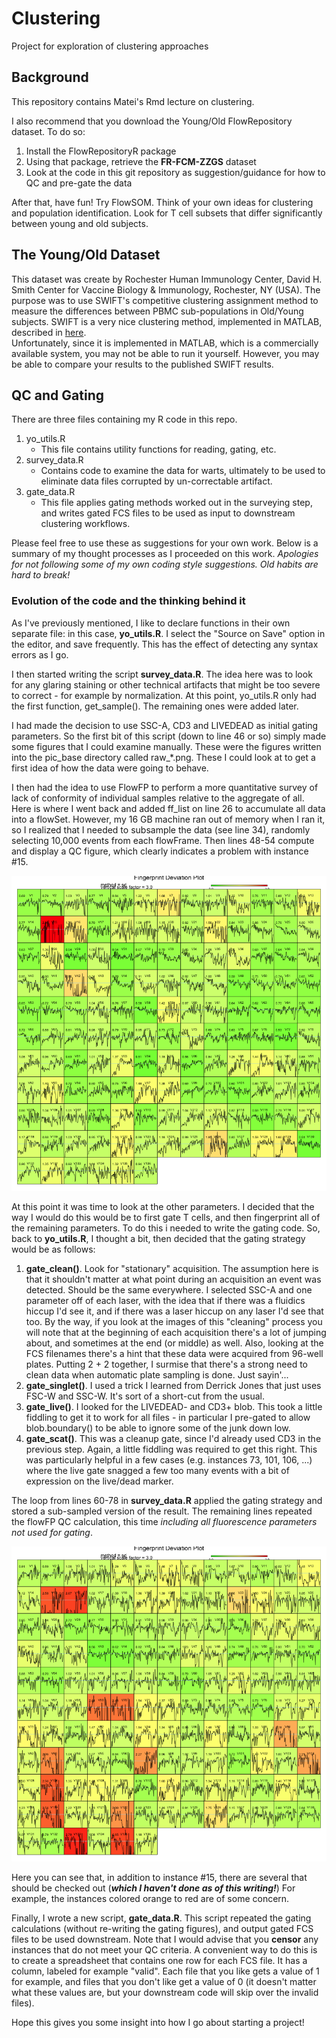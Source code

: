 # Clustering
Project for exploration of clustering approaches

## Background
This repository contains Matei's Rmd lecture on clustering.  

I also recommend that you download the Young/Old FlowRepository dataset.  To do so:

1.  Install the FlowRepositoryR package
1.  Using that package, retrieve the __FR-FCM-ZZGS__ dataset
1.  Look at the code in this git repository as suggestion/guidance for how to
QC and pre-gate the data

After that, have fun!  Try FlowSOM.  Think of your own ideas for clustering
and population identification.  Look for T cell subsets that differ significantly
between young and old subjects.

## The Young/Old Dataset
This dataset was create by Rochester Human Immunology Center, David H. Smith Center 
for Vaccine Biology & Immunology, Rochester, NY (USA).  The purpose was to use SWIFT's 
competitive clustering assignment method to measure the differences between PBMC 
sub-populations in Old/Young subjects.  SWIFT is a very nice clustering method, 
implemented in MATLAB, described in [here](http://www2.ece.rochester.edu/projects/siplab/Software/SWIFT.html).  
Unfortunately, since it is implemented in MATLAB, which is a commercially available 
system, you may not be able to run it yourself.  However, you may be able to compare
your results to the published SWIFT results.

## QC and Gating
There are three files containing my R code in this repo.

1. yo_utils.R
    * This file contains utility functions for reading, gating, etc.
1. survey_data.R
    * Contains code to examine the data for warts, ultimately to be used to eliminate
    data files corrupted by un-correctable artifact.
1. gate_data.R
    * This file applies gating methods worked out in the surveying step, and writes
    gated FCS files to be used as input to downstream clustering workflows.

Please feel free to use these as suggestions for your own work.  Below is a summary of
my thought processes as I proceeded on this work. _Apologies for not following some of my
own coding style suggestions.  Old habits are hard to break!_

### Evolution of the code and the thinking behind it
As I've previously mentioned, I like to declare functions in their own separate file:
in this case, __yo_utils.R__.  I select the "Source on Save" option in the editor,
and save frequently.  This has the effect of detecting any syntax errors as I go.

I then started writing the script __survey_data.R__.  The idea here was to look for any glaring
staining or other technical artifacts that might be too severe to correct - for example
by normalization.  At this point, yo_utils.R only had the first function, get_sample().
The remaining ones were added later.

I had made the decision to use SSC-A, CD3 and LIVEDEAD as
initial gating parameters.  So the first bit of this script (down to line 46 or so) simply made some figures
that I could examine manually.  These were the figures written into the pic_base
directory called raw_*.png.  These I could look at to get a first idea of how the
data were going to behave.

I then had the idea to use FlowFP to perform a more
quantitative survey of lack of conformity of individual samples relative to the
aggregate of all.  Here is where I went back and added ff_list on line 26 to accumulate
all data into a flowSet.  However, my 16 GB machine ran out of memory when I ran it,
so I realized that I needed to subsample the data (see line 34), randomly selecting
10,000 events from each flowFrame.  Then lines 48-54 compute and display a QC figure,
which clearly indicates a problem with instance #15.

![alt text](qc_raw.png)

At this point it was time to look at the other parameters.  I decided that the way
I would do this would be to first gate T cells, and then fingerprint all of the remaining
parameters.  To do this i needed to write the gating code.  So, back to __yo_utils.R__,
I thought a bit, then decided that the gating strategy would be as follows:

1. __gate_clean()__.  Look for "stationary" acquisition.  The assumption here is that
it shouldn't matter at what point during an acquisition an event was detected.  Should
be the same everywhere.  I selected SSC-A and one parameter off of each laser, with
the idea that if there was a fluidics hiccup I'd see it, and if there was a laser
hiccup on any laser I'd see that too.  By the way, if you look at the images of this "cleaning"
process you will note that at the beginning of each acquisition there's a lot of jumping
about, and sometimes at the end (or middle) as well.  Also, looking at the FCS filenames there's
a hint that these data were acquired from 96-well plates.  Putting 2 + 2 together, I surmise that
there's a strong need to clean data when automatic plate sampling is done.  Just sayin'...
1. __gate_singlet()__.  I used a trick I learned from Derrick Jones that just uses FSC-W
and SSC-W.  It's sort of a short-cut from the usual.
1. __gate_live()__.  I looked for the LIVEDEAD- and CD3+ blob.  This took a little fiddling
to get it to work for all files - in particular I pre-gated to allow blob.boundary()
to be able to ignore some of the junk down low.
1. __gate_scat()__.  This was a cleanup gate, since I'd already used CD3 in the previous
step.  Again, a little fiddling was required to get this right.
This was particularly helpful in a few cases (e.g. instances 73, 101, 106, ...)
where the live gate snagged a few too many events with a bit of expression on the
live/dead marker.

The loop from lines 60-78 in __survey_data.R__ applied the gating strategy and stored a sub-sampled
version of the result.  The remaining lines repeated the flowFP QC calculation,
this time _including all fluorescence parameters not used for gating_.

![alt text](qc_gated.png)

Here you can see that, in addition to instance #15, there are several that should 
be checked out (___which I haven't done as of this writing!___)  For example, the instances
colored orange to red are of some concern.

Finally, I wrote a new script, __gate_data.R__.  This script repeated the gating
calculations (without re-writing the gating figures), and output gated FCS files
to be used downstream.  Note that I would advise that you  __censor__ any instances that do not
meet your QC criteria.  A convenient way to do this is to create a spreadsheet
that contains one row for each FCS file.  It has a column, labeled for example
"valid".  Each file that you like gets a value of 1 for example, and files that
you don't like get a value of 0 (it doesn't matter what these values are, but
your downstream code will skip over the invalid files).

Hope this gives you some insight into how I go about starting a project!







